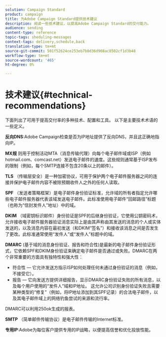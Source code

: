 ```yaml
---
solution: Campaign Standard
product: campaign
title: 为Adobe Campaign Standard提供技术建议
description: 阅读一些技术建议，以提高Adobe Campaign Standard的交付能力。
audience: sending
content-type: reference
topic-tags: sheduling-messages
context-tags: delivery,schedule,back
translation-type: tm+mt
source-git-commit: 501f52624ce253eb7b0d36d908ac8502cf1d3b48
workflow-type: tm+mt
source-wordcount: '465'
ht-degree: 0%

---
```



# 技术建议{#technical-recommendations}

下面列出了可用于提高交付率的多种技术、配置和工具。 以下是主要技术术语的一些定义。

**反向DNS**:Adobe Campaign检查是否为IP地址提供了反向DNS，并且这正确地指向IP。

**MX规** 则用于控制活动MTA（消息传输代理）向每个电子邮件域或ISP（例如hotmail.com、comcast.net）发送电子邮件的速度。这些规则通常基于ISP发布的限制（例如，每个SMTP连接不包含20条以上的邮件）。

**TLS** （传输层安全）是一种加密协议，可用于保护两个电子邮件服务器之间的连接并保护电子邮件内容不被除预期收件人之外的任何人读取。

**SPF** （发送者策略框架）是电子邮件身份验证标准，允许域的所有者指定允许哪些电子邮件服务器代表该域发送电子邮件。此标准使用电子邮件“回邮路径”标题（也称为“信封发件人”地址）中的域。

**DKIM** （域密钥标识邮件）身份验证是SPF的后继身份验证，它使用公钥密码术，允许接收电子邮件服务器验证消息实际上是由其声称由其发送的消息的个人或实体发送的，以及消息内容在最初发送（和DKIM“签名”）和接收该消息之间是否发生了更改。此标准通常使用“发件人”或“发件人”标题中的域。

**DMARC** (基于域的消息身份验证、报告和符合性)是最新的电子邮件身份验证形式，它依赖SPF和DKIM身份验证来确定电子邮件是否通过或失败。DMARC在两个非常重要的方面具有独特性和强大性：
* 符合性 — 它允许发送方指示ISP如何处理任何未通过身份验证的消息（例如，不接受它）。
* 报告 — 它向发送方提供详细报告，显示DMARC身份验证失败的所有消息，以及每个用户使用的“发件人”域和IP地址。 这允许公司识别身份验证失败且需要某种类型的“修复”（例如，将IP地址添加到其SPF记录）的合法电子邮件，以及其电子邮件域上的网络钓鱼尝试的来源和流行率。

DMARC可以利用250ok生成的报表。

**SMTP** （简单邮件传输协议）是电子邮件传输的Internet标准。

**专用IP**:Adobe为每位客户提供专用的IP战略，以便提高信誉和优化投放性能。
